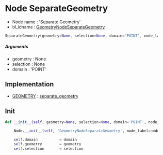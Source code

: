 # Node SeparateGeometry

- Node name : 'Separate Geometry'
- bl_idname : [GeometryNodeSeparateGeometry](https://docs.blender.org/api/current/bpy.types.GeometryNodeSeparateGeometry.html)


``` python
SeparateGeometry(geometry=None, selection=None, domain='POINT', node_label=None, node_color=None)
```
##### Arguments

- geometry : None
- selection : None
- domain : 'POINT'

## Implementation

- [GEOMETRY](/docs/GeoNodes/socket_GEOMETRY.md) : [separate_geometry](/docs/GeoNodes/socket_GEOMETRY.md#separate_geometry)

## Init

``` python
def __init__(self, geometry=None, selection=None, domain='POINT', node_label=None, node_color=None):

    Node.__init__(self, 'GeometryNodeSeparateGeometry', node_label=node_label, node_color=node_color)

    self.domain          = domain
    self.geometry        = geometry
    self.selection       = selection
```
